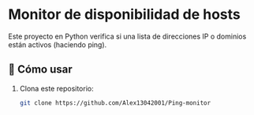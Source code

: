 # Monitor de disponibilidad de hosts

Este proyecto en Python verifica si una lista de direcciones IP o dominios están activos (haciendo ping).

## 🚀 Cómo usar
1. Clona este repositorio:
   ```bash
   git clone https://github.com/Alex13042001/Ping-monitor
